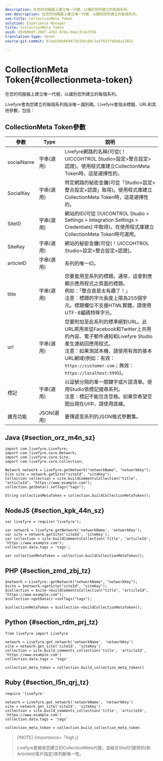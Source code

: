 ```yaml
---
description: 在您的伺服器上建立唯一代號，以識別您所建立的每個系列。
seo-description: 在您的伺服器上建立唯一代號，以識別您所建立的每個系列。
seo-title: CollectionMeta Token
solution: Experience Manager
title: CollectionMeta Token
uuid: d5db0b0f-2807-4392-874a-94ac3c1e7550
translation-type: tm+mt
source-git-commit: 67aeb3de964473b326c88c3a3f81ff48a6a12652

---
```



# CollectionMeta Token{#collectionmeta-token}

在您的伺服器上建立唯一代號，以識別您所建立的每個系列。

Livefyre會為您建立的每個系列指派唯一識別碼。Livefyre會指派標題、URL和其他參數，包括：

## CollectionMeta Token參數

| 參數 | Type | 說明 |
|--- |--- |--- |
| socialName | 字串(選用) | Livefyre網路的名稱(可從{！UICCOHTROL Studio>設定>整合設定>認證]。使用程式庫建立CollectionMeta Token時，這是選擇性的。 |
| SocialKey | 字串(選用) | 特定網路的秘密金鑰(可從「Studio>設定>整合設定>認證」取得)。使用程式庫建立CollectionMeta Token時，這是選擇性的。 |
| SiteID | 字串(選用) | 網站的ID(可從 [!UICONTROL Studio > Settings > Integration Settings > Credentials] 中取得)。在使用程式庫建立CollectionMeta Token時可選用。 |
| SiteKey | 字串(選用) | 網站的秘密金鑰(可從{！UICCOHTROL Studio>設定>整合設定>認證]。 |
| articleID | 字串(選用) | 系列的唯一ID。 |
| title | 字串(選用) | 您要套用至系列的標題。通常，這會對應顯示應用程式之頁面的標題。<br>例如：「整合真是太有趣了！」<br>注意：標題的字元長度上限為255個字元。標題欄位不支援HTML實體。請使用UTF-8編碼特殊字元。 |
| url | 字串(選用) | 您要附加至此系列的標準絕對URL。此URL將用來從Facebook和Twitter上共用的內容、電子郵件通知和Livefyre Studio產生連結回應用程式。<br>注意：如果測試本機，請使用有效的基本URL網域(例如：有效： `https://customer.com`；無效： `https://localhost:5995`)。 |
| 標記 | 字串(選用) | 以逗號分隔的單一關鍵字或片語清單。使用Studio依標記搜尋系列。</br>注意：標記不能包含空格。如果您希望空間出現在UI中，請使用底線。 |
| 擴充功能 | JSON(選用) | 要傳遞至系列的JSON格式參數集。 |

## Java {#section_orz_m4n_sz}

```
import com.livefyre.Livefyre; 
import com.livefyre.core.Network; 
import com.livefyre.core.Site; 
import com.livefyre.core.Collection; 
  
Network network = Livefyre.getNetwork("networkName", "networkKey"); 
Site site = network.getSite("siteId", "siteKey"); 
Collection collection = site.buildCommentsCollection("title", "articleId", "https://www.example.com"); 
collection.getData().setTags("tags"); 
  
String collectionMetaToken = collection.buildCollectionMetaToken();
```

## NodeJS {#section_kpk_44n_sz}

```
var livefyre = require('livefyre'); 
  
var network = livefyre.getNetwork('networkName', 'networkKey'); 
var site = network.getSite('siteId', 'siteKey'); 
var collection = site.buildCommentsCollection('title', 'articleId', 'https://www.example.com'); 
collection.data.tags = 'tags'; 
  
var collectionMetaToken = collection.buildCollectionMetaToken(); 
```

## PHP {#section_zmd_zbj_tz}

```
$network = Livefyre::getNetwork("networkName", "networkKey"); 
$site = $network->getSite("siteId", "siteKey"); 
$collection = $site->buildCommentsCollection("title", "articleId", "https://www.example.com"); 
$collection->getData()->setTags("tags"); 
  
$collectionMetaToken = $collection->buildCollectionMetaToken();
```

## Python {#section_rdm_prj_tz}

```
from livefyre import Livefyre 
  
network = Livefyre.get_network('networkName', 'networkKey') 
site = network.get_site('siteId', 'siteKey') 
collection = site.build_comments_collection('title', 'articleId', 'https://www.example.com') 
collection.data.tags = 'tags' 
  
collection_meta_token = collection.build_collection_meta_token()
```

## Ruby {#section_l5n_qrj_tz}

```
require 'livefyre' 
  
network = Livefyre.get_network('networkName', 'networkKey') 
site = network.get_site('siteId', 'siteKey') 
collection = site.build_comments_collection('title', 'articleId', 'https://www.example.com') 
collection.data.tags = 'tags' 
  
collection_meta_token = collection.build_collection_meta_token 
```

>[!NOTE] {importance=「high」}
>
>Livefyre會接收您建立的CollectionMeta代號，並結合SiteID(提供的)和ArticleId(客戶指定)來判斷唯一性。


